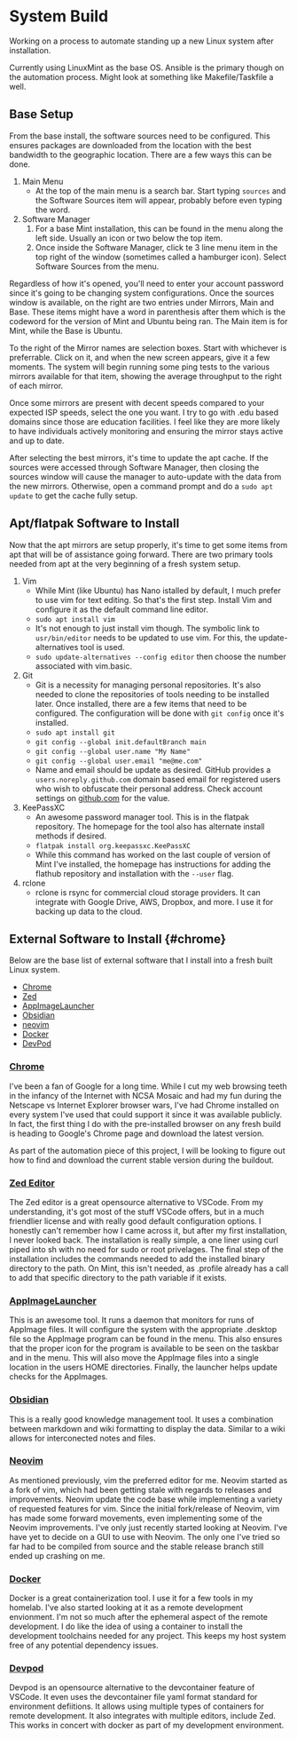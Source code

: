 # System Build

Working on a process to automate standing up a new Linux system after installation.

Currently using LinuxMint as the base OS. Ansible is the primary though on the automation process. Might look at something like Makefile/Taskfile a well.

## Base Setup

From the base install, the software sources need to be configured. This ensures packages are downloaded from the location with the best bandwidth to the geographic location. There are a few ways this can be done.

1. Main Menu
    * At the top of the main menu is a search bar. Start typing `sources` and the Software Sources item will appear, probably before even typing the word.
2. Software Manager
    1. For a base Mint installation, this can be found in the menu along the left side. Usually an icon or two below the top item.
    2. Once inside the Software Manager, click te 3 line menu item in the top right of the window (sometimes called a hamburger icon). Select Software Sources from the menu.

Regardless of how it's opened, you'll need to enter your account password since it's going to be changing system configurations. Once the sources window is available, on the right are two entries under Mirrors, Main and Base. These items might have a word in parenthesis after them which is the codeword for the version of Mint and Ubuntu being ran. The Main item is for Mint, while the Base is Ubuntu.

To the right of the Mirror names are selection boxes. Start with whichever is preferrable. Click on it, and when the new screen appears, give it a few moments. The system will begin running some ping tests to the various mirrors available for that item, showing the average throughput to the right of each mirror.

Once some mirrors are present with decent speeds compared to your expected ISP speeds, select the one you want. I try to go with .edu based domains since those are education facilities. I feel like they are more likely to have individuals actively monitoring and ensuring the mirror stays active and up to date.

After selecting the best mirrors, it's time to update the apt cache. If the sources were accessed through Software Manager, then closing the sources window will cause the manager to auto-update with the data from the new mirrors. Otherwise, open a command prompt and do a `sudo apt update` to get the cache fully setup.

## Apt/flatpak Software to Install

Now that the apt mirrors are setup properly, it's time to get some items from apt that will be of assistance going forward. There are two primary tools needed from apt at the very beginning of a fresh system setup.

1. Vim
    * While Mint (like Ubuntu) has Nano istalled by default, I much prefer to use vim for text editing. So that's the first step. Install Vim and configure it as the default command line editor.
    * `sudo apt install vim`
    * It's not enough to just install vim though. The symbolic link to `usr/bin/editor` needs to be updated to use vim. For this, the update-alternatives tool is used.
    * `sudo update-alternatives --config editor` then choose the number associated with vim.basic.
2. Git
    * Git is a necessity for managing personal repositories. It's also needed to clone the repositories of tools needing to be installed later. Once installed, there are a few items that need to be configured. The configuration will be done with `git config` once it's installed.
    * `sudo apt install git`
    * `git config --global init.defaultBranch main`
    * `git config --global user.name "My Name"`
    * `git config --global user.email "me@me.com"`
    * Name and email should be update as desired. GitHub provides a `users.noreply.github.com` domain based email for registered users who wish to obfuscate their personal address. Check account settings on [github.com](https://github.com) for the value.
3. KeePassXC
    * An awesome password manager tool. This is in the flatpak repository. The homepage for the tool also has alternate install methods if desired.
    * `flatpak install org.keepassxc.KeePassXC`
    * While this command has worked on the last couple of version of Mint I've installed, the homepage has instructions for adding the flathub repository and installation with the `--user` flag.
4. rclone
    * rclone is rsync for commercial cloud storage providers. It can integrate with Google Drive, AWS, Dropbox, and more. I use it for backing up data to the cloud.

## External Software to Install {#chrome}

Below are the base list of external software that I install into a fresh built Linux system.

* [Chrome](#chrome)
* [Zed](#zed-editor)
* [AppImageLauncher](#appimagelauncher)
* [Obsidian](#obsidian)
* [neovim](#neovim)
* [Docker](#docker)
* [DevPod](#devpod)

### [Chrome](https://www.google.com/chrome/)

I've been a fan of Google for a long time. While I cut my web browsing teeth in the infancy of the Internet with NCSA Mosaic and had my fun during the Netscape vs Internet Explorer browser wars, I've had Chrome installed on every system I've used that could support it since it was available publicly. In fact, the first thing I do with the pre-installed browser on any fresh build is heading to Google's Chrome page and download the latest version.

As part of the automation piece of this project, I will be looking to figure out how to find and download the current stable version during the buildout.

### [Zed Editor](https://zed.dev/download)

The Zed editor is a great opensource alternative to VSCode. From my understanding, it's got most of the stuff VSCode offers, but in a much friendlier license and with really good default configuration options. I honestly can't remember how I came across it, but after my first installation, I never looked back. The installation is really simple, a one liner using curl piped into sh with no need for sudo or root privelages. The final step of the installation includes the commands needed to add the installed binary directory to the path. On Mint, this isn't needed, as .profile already has a call to add that specific directory to the path variable if it exists.

### [AppImageLauncher](https://github.com/TheAssassin/AppImageLauncher)

This is an awesome tool. It runs a daemon that monitors for runs of AppImage files. It will configure the system with the appropriate .desktop file so the AppImage program can be found in the menu. This also ensures that the proper icon for the program is available to be seen on the taskbar and in the menu. This will also move the AppImage files into a single location in the users HOME directories. Finally, the launcher helps update checks for the AppImages.

### [Obsidian](https://obsidian.md/)

This is a really good knowledge management tool. It uses a combination between markdown and wiki formatting to display the data. Similar to a wiki allows for interconected notes and files.

### [Neovim](https://github.com/neovim/neovim)

As mentioned previously, vim the preferred editor for me. Neovim started as a fork of vim, which had been getting stale with regards to releases and improvements. Neovim update the code base while implementing a variety of requested features for vim. Since the initial fork/release of Neovim, vim has made some forward movements, even implementing some of the Neovim improvements. I've only just recently started looking at Neovim. I've have yet to decide on a GUI to use with Neovim. The only one I've tried so far had to be compiled from source and the stable release branch still ended up crashing on me.

### [Docker](https://docs.docker.com/engine/install/ubuntu/)

Docker is a great containerization tool. I use it for a few tools in my homelab. I've also started looking at it as a remote development envionment. I'm not so much after the ephemeral aspect of the remote development. I do like the idea of using a container to install the development toolchains needed for any project. This keeps my host system free of any potential dependency issues.

### [Devpod](https://devpod.sh/docs/getting-started/install)

Devpod is an opensource alternative to the devcontainer feature of VSCode. It even uses the devcontainer file yaml format standard for environment defiitions. It allows using multiple types of containers for remote development. It also integrates with multiple editors, include Zed. This works in concert with docker as part of my development environment.
